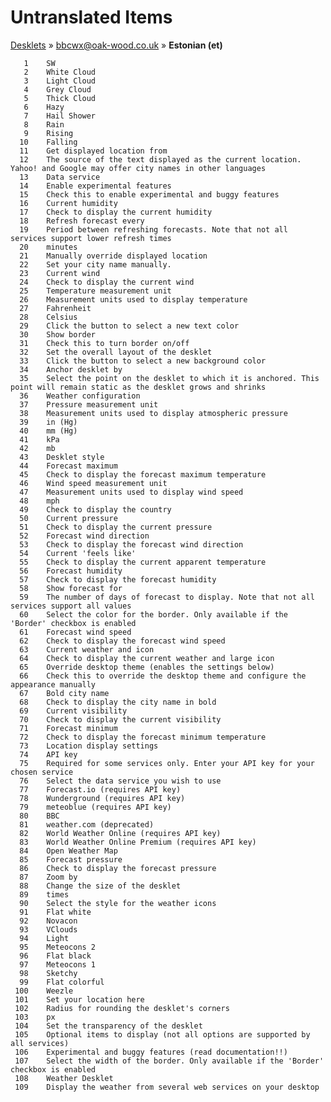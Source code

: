 # Untranslated Items
[Desklets](../../../README.md) &#187; [bbcwx@oak-wood.co.uk](../README.md) &#187; **Estonian (et)**

       1	SW
       2	White Cloud
       3	Light Cloud
       4	Grey Cloud
       5	Thick Cloud
       6	Hazy
       7	Hail Shower
       8	Rain
       9	Rising
      10	Falling
      11	Get displayed location from
      12	The source of the text displayed as the current location. Yahoo! and Google may offer city names in other languages
      13	Data service
      14	Enable experimental features
      15	Check this to enable experimental and buggy features
      16	Current humidity
      17	Check to display the current humidity
      18	Refresh forecast every
      19	Period between refreshing forecasts. Note that not all services support lower refresh times
      20	minutes
      21	Manually override displayed location
      22	Set your city name manually.
      23	Current wind
      24	Check to display the current wind
      25	Temperature measurement unit
      26	Measurement units used to display temperature
      27	Fahrenheit
      28	Celsius
      29	Click the button to select a new text color
      30	Show border
      31	Check this to turn border on/off
      32	Set the overall layout of the desklet
      33	Click the button to select a new background color
      34	Anchor desklet by
      35	Select the point on the desklet to which it is anchored. This point will remain static as the desklet grows and shrinks
      36	Weather configuration
      37	Pressure measurement unit
      38	Measurement units used to display atmospheric pressure
      39	in (Hg)
      40	mm (Hg)
      41	kPa
      42	mb
      43	Desklet style
      44	Forecast maximum
      45	Check to display the forecast maximum temperature
      46	Wind speed measurement unit
      47	Measurement units used to display wind speed
      48	mph
      49	Check to display the country
      50	Current pressure
      51	Check to display the current pressure
      52	Forecast wind direction
      53	Check to display the forecast wind direction
      54	Current 'feels like'
      55	Check to display the current apparent temperature
      56	Forecast humidity
      57	Check to display the forecast humidity
      58	Show forecast for
      59	The number of days of forecast to display. Note that not all services support all values
      60	Select the color for the border. Only available if the 'Border' checkbox is enabled
      61	Forecast wind speed
      62	Check to display the forecast wind speed
      63	Current weather and icon
      64	Check to display the current weather and large icon
      65	Override desktop theme (enables the settings below)
      66	Check this to override the desktop theme and configure the appearance manually
      67	Bold city name
      68	Check to display the city name in bold
      69	Current visibility
      70	Check to display the current visibility
      71	Forecast minimum
      72	Check to display the forecast minimum temperature
      73	Location display settings
      74	API key
      75	Required for some services only. Enter your API key for your chosen service
      76	Select the data service you wish to use
      77	Forecast.io (requires API key)
      78	Wunderground (requires API key)
      79	meteoblue (requires API key)
      80	BBC
      81	weather.com (deprecated)
      82	World Weather Online (requires API key)
      83	World Weather Online Premium (requires API key)
      84	Open Weather Map
      85	Forecast pressure
      86	Check to display the forecast pressure
      87	Zoom by
      88	Change the size of the desklet
      89	times
      90	Select the style for the weather icons
      91	Flat white
      92	Novacon
      93	VClouds
      94	Light
      95	Meteocons 2
      96	Flat black
      97	Meteocons 1
      98	Sketchy
      99	Flat colorful
     100	Weezle
     101	Set your location here
     102	Radius for rounding the desklet's corners
     103	px
     104	Set the transparency of the desklet
     105	Optional items to display (not all options are supported by all services)
     106	Experimental and buggy features (read documentation!!)
     107	Select the width of the border. Only available if the 'Border' checkbox is enabled
     108	Weather Desklet
     109	Display the weather from several web services on your desktop
